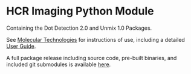 # HCR Imaging Python Module

Containing the Dot Detection 2.0 and Unmix 1.0 Packages.

See [Molecular Technologies](https://www.moleculartechnologies.org/) for instructions of use, including a detailed [User Guide](https://nbviewer.org/github/Piercelab-Caltech/HCR-Imaging-Python-Module/blob/31181a3a0353c808f2674c45de9ea9da8b6e3102/HCR-Imaging-Python-Module-User-Guide.pdf).

A full package release including source code, pre-built binaries, and included git submodules is available [here](https://github.com/Piercelab-Caltech/HCR-Imaging-Python-Module/releases/download/v1.0/HCR-Imaging-Python-Module.zip).



